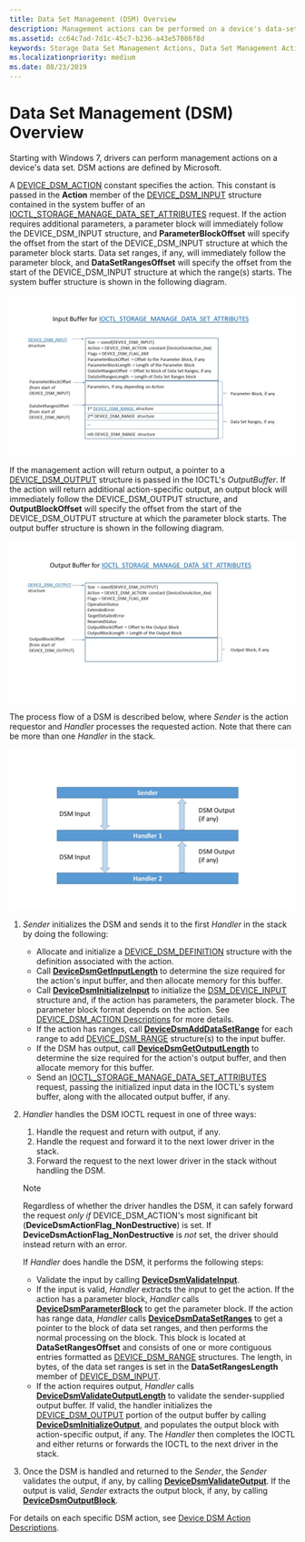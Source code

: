 ```yaml
---
title: Data Set Management (DSM) Overview
description: Management actions can be performed on a device's data-set attributes as data set management (DSM) actions.:"?ASQ
ms.assetid: cc64c7ad-7d1c-45c7-b236-a43e57086f8d
keywords: Storage Data Set Management Actions, Data Set Management Actions, DSM Actions
ms.localizationpriority: medium
ms.date: 08/23/2019
---
```


# Data Set Management (DSM) Overview

Starting with Windows 7, drivers can perform management actions on a device's data set. DSM actions are defined by Microsoft.

A [DEVICE_DSM_ACTION](device-dsm-action-descriptions.md) constant specifies the action. This constant is passed in the **Action** member of the [DEVICE_DSM_INPUT](https://docs.microsoft.com/windows-hardware/drivers/ddi/content/ntddstor/ns-ntddstor-_device_manage_data_set_attributes) structure contained in the system buffer of an [IOCTL_STORAGE_MANAGE_DATA_SET_ATTRIBUTES](https://docs.microsoft.com/windows-hardware/drivers/ddi/content/ntddstor/ni-ntddstor-ioctl_storage_manage_data_set_attributes) request. If the action requires additional parameters, a parameter block will immediately follow the DEVICE_DSM_INPUT structure, and **ParameterBlockOffset** will specify the offset from the start of the DEVICE_DSM_INPUT structure at which the parameter block starts. Data set ranges, if any, will immediately follow the parameter block, and **DataSetRangesOffset** will specify the offset from the start of the DEVICE_DSM_INPUT structure at which the range(s) starts. The system buffer structure is shown in the following diagram.

![DSM IOCTL Input Buffer](images/dsm_ioctl_inputbuffer.jpg)

If the management action will return output, a pointer to a [DEVICE_DSM_OUTPUT](https://docs.microsoft.com/windows-hardware/drivers/ddi/content/ntddstor/ns-ntddstor-_device_manage_data_set_attributes_output) structure is passed in the IOCTL's *OutputBuffer*. If the action will return additional action-specific output, an output block will immediately follow the DEVICE_DSM_OUTPUT structure, and **OutputBlockOffset** will specify the offset from the start of the DEVICE_DSM_OUTPUT structure at which the parameter block starts. The output buffer structure is shown in the following diagram.

![DSM IOCTL Output Buffer](images/dsm_ioctl_outputbuffer.jpg)

The process flow of a DSM is described below, where *Sender* is the action requestor and *Handler* processes the requested action. Note that there can be more than one *Handler* in the stack.

![DSM Action Flow](images/dsm_action_flow.jpg)

1) *Sender* initializes the DSM and sends it to the first *Handler* in the stack by doing the following:

   - Allocate and initialize a [DEVICE_DSM_DEFINITION](https://docs.microsoft.com/windows-hardware/drivers/ddi/content/ntddstor/ns-ntddstor-_device_dsm_definition) structure with the definition associated with the action.
   - Call [**DeviceDsmGetInputLength**](https://docs.microsoft.com/windows-hardware/drivers/ddi/content/ntddstor/nf-ntddstor-devicedsmgetinputlength) to determine the size required for the action's input buffer, and then allocate memory for this buffer.
   - Call [**DeviceDsmInitializeInput**](https://docs.microsoft.com/windows-hardware/drivers/ddi/content/ntddstor/nf-ntddstor-devicedsminitializeinput) to initialize the [DSM_DEVICE_INPUT](https://docs.microsoft.com/windows-hardware/drivers/ddi/content/ntddstor/ns-ntddstor-_device_manage_data_set_attributes) structure and, if the action has parameters, the parameter block. The parameter block format depends on the action. See [DEVICE_DSM_ACTION Descriptions](device-dsm-action-descriptions.md) for more details.
   - If the action has ranges, call [**DeviceDsmAddDataSetRange**](https://docs.microsoft.com/windows-hardware/drivers/ddi/content/ntddstor/nf-ntddstor-devicedsmadddatasetrange) for each range to add [DEVICE_DSM_RANGE](https://docs.microsoft.com/windows-hardware/drivers/ddi/content/ntddstor/ns-ntddstor-_device_data_set_range) structure(s) to the input buffer.
   - If the DSM has output, call [**DeviceDsmGetOutputLength**](https://docs.microsoft.com/windows-hardware/drivers/ddi/content/ntddstor/nf-ntddstor-devicedsmgetoutputlength) to determine the size required for the action's output buffer, and then allocate memory for this buffer.
   - Send an [IOCTL_STORAGE_MANAGE_DATA_SET_ATTRIBUTES](https://docs.microsoft.com/windows-hardware/drivers/ddi/content/ntddstor/ni-ntddstor-ioctl_storage_manage_data_set_attributes) request, passing the initialized input data in the IOCTL's system buffer, along with the allocated output buffer, if any.

2) *Handler* handles the DSM IOCTL request in one of three ways:
   1) Handle the request and return with output, if any.
   2) Handle the request and forward it to the next lower driver in the stack.
   3) Forward the request to the next lower driver in the stack without handling the DSM.

   > [!NOTE]
   > Regardless of whether the driver handles the DSM, it can safely forward the request *only if* DEVICE_DSM_ACTION's most significant bit (**DeviceDsmActionFlag_NonDestructive**) is set. If **DeviceDsmActionFlag_NonDestructive** is *not* set, the driver should instead return with an error.
  
   If *Handler* does handle the DSM, it performs the following steps:

   - Validate the input by calling [**DeviceDsmValidateInput**](https://docs.microsoft.com/windows-hardware/drivers/ddi/content/ntddstor/nf-ntddstor-devicedsmvalidateinput).
   - If the input is valid, *Handler* extracts the input to get the action. If the action has a parameter block, *Handler* calls [**DeviceDsmParameterBlock**](https://docs.microsoft.com/windows-hardware/drivers/ddi/content/ntddstor/nf-ntddstor-devicedsmparameterblock) to get the parameter block. If the action has range data, *Handler* calls [**DeviceDsmDataSetRanges**](https://docs.microsoft.com/windows-hardware/drivers/ddi/content/ntddstor/nf-ntddstor-devicedsmdatasetranges) to get a pointer to the block of data set ranges, and then performs the normal processing on the block. This block is located at **DataSetRangesOffset** and consists of one or more contiguous entries formatted as [DEVICE_DSM_RANGE](https://docs.microsoft.com/windows-hardware/drivers/ddi/content/ntddstor/ns-ntddstor-_device_data_set_range) structures. The length, in bytes, of the data set ranges is set in the **DataSetRangesLength** member of [DEVICE_DSM_INPUT](https://docs.microsoft.com/windows-hardware/drivers/ddi/content/ntddstor/ns-ntddstor-_device_manage_data_set_attributes).
   - If the action requires output, *Handler* calls [**DeviceDsmValidateOutputLength**](https://docs.microsoft.com/windows-hardware/drivers/ddi/content/ntddstor/nf-ntddstor-devicedsmvalidateoutputlength) to validate the sender-supplied output buffer. If valid, the handler initializes the [DEVICE_DSM_OUTPUT](https://docs.microsoft.com/windows-hardware/drivers/ddi/content/ntddstor/ns-ntddstor-_device_manage_data_set_attributes_output) portion of the output buffer by calling [**DeviceDsmInitializeOutput**](https://docs.microsoft.com/windows-hardware/drivers/ddi/content/ntddstor/nf-ntddstor-devicedsminitializeoutput), and populates the output block with action-specific output, if any. The *Handler* then completes the IOCTL and either returns or forwards the IOCTL to the next driver in the stack.

3) Once the DSM is handled and returned to the *Sender*, the *Sender* validates the output, if any, by calling [**DeviceDsmValidateOutput**](https://docs.microsoft.com/windows-hardware/drivers/ddi/content/ntddstor/nf-ntddstor-devicedsmvalidateoutput). If the output is valid, *Sender* extracts the output block, if any, by calling [**DeviceDsmOutputBlock**](https://docs.microsoft.com/windows-hardware/drivers/ddi/content/ntddstor/nf-ntddstor-devicedsmoutputblock).

For details on each specific DSM action, see [Device DSM Action Descriptions](device-dsm-action-descriptions.md).

